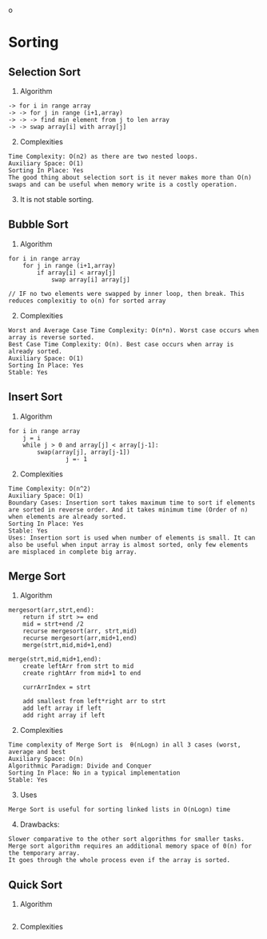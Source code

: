 o
# Sorting

## Selection Sort

1. Algorithm
```
-> for i in range array
-> -> for j in range (i+1,array)
-> -> -> find min element from j to len array
-> -> swap array[i] with array[j]
```
2. Complexities 
```
Time Complexity: O(n2) as there are two nested loops.
Auxiliary Space: O(1) 
Sorting In Place: Yes
The good thing about selection sort is it never makes more than O(n) swaps and can be useful when memory write is a costly operation.
```
3. It is not stable sorting. 
   

## Bubble Sort

1. Algorithm
```
for i in range array
	for j in range (i+1,array)
		if array[i] < array[j] 
			swap array[i] array[j]
            
// IF no two elements were swapped by inner loop, then break. This reduces complexitiy to o(n) for sorted array
```
2. Complexities
```
Worst and Average Case Time Complexity: O(n*n). Worst case occurs when array is reverse sorted.
Best Case Time Complexity: O(n). Best case occurs when array is already sorted.
Auxiliary Space: O(1)
Sorting In Place: Yes
Stable: Yes
```


## Insert Sort

1. Algorithm
```
for i in range array
	j = i
	while j > 0 and array[j] < array[j-1]:
		swap(array[j], array[j-1])
                j =- 1
```
2. Complexities
```
Time Complexity: O(n^2) 
Auxiliary Space: O(1)
Boundary Cases: Insertion sort takes maximum time to sort if elements are sorted in reverse order. And it takes minimum time (Order of n) when elements are already sorted.
Sorting In Place: Yes
Stable: Yes
Uses: Insertion sort is used when number of elements is small. It can also be useful when input array is almost sorted, only few elements are misplaced in complete big array.
```


## Merge Sort

1. Algorithm
```
mergesort(arr,strt,end):
	return if strt >= end
	mid = strt+end /2 
	recurse mergesort(arr, strt,mid)
	recurse mergesort(arr,mid+1,end)
	merge(strt,mid,mid+1,end)

merge(strt,mid,mid+1,end):
	create leftArr from strt to mid
	create rightArr from mid+1 to end

	currArrIndex = strt

	add smallest from left*right arr to strt
	add left array if left
	add right array if left
```
2. Complexities
```
Time complexity of Merge Sort is  θ(nLogn) in all 3 cases (worst, average and best
Auxiliary Space: O(n)
Algorithmic Paradigm: Divide and Conquer
Sorting In Place: No in a typical implementation
Stable: Yes
```
3. Uses
```
Merge Sort is useful for sorting linked lists in O(nLogn) time
```
4. Drawbacks:
```
Slower comparative to the other sort algorithms for smaller tasks.
Merge sort algorithm requires an additional memory space of 0(n) for the temporary array.
It goes through the whole process even if the array is sorted.
```


## Quick Sort

1. Algorithm
```

```
2. Complexities
```

```
